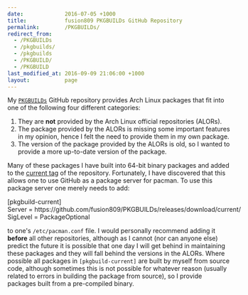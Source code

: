 ```yaml
---
date:             2016-07-05 +1000
title:            fusion809 PKGBUILDs GitHub Repository
permalink:        /PKGBUILDs/
redirect_from:    
  - /PKGBUILDs
  - /pkgbuilds/
  - /pkgbuilds
  - /PKGBUILD/
  - /PKGBUILD
last_modified_at: 2016-09-09 21:06:00 +1000
layout:           page
---
```


My [`PKGBUILDs`](https://github.com/fusion809/PKGBUILDs) GitHub repository provides Arch Linux packages that fit into one of the following four different categories:

1. They are **not** provided by the Arch Linux official repositories (ALORs).
2. The package provided by the ALORs is missing some important features in my opinion, hence I felt the need to provide them in my own package.
3. The version of the package provided by the ALORs is old, so I wanted to provide a more up-to-date version of the package.

Many of these packages I have built into 64-bit binary packages and added to the [current tag](https://github.com/fusion809/PKGBUILDs/releases/tag/current) of the repository. Fortunately, I have discovered that this allows one to use GitHub as a package server for pacman. To use this package server one merely needs to add:

<div class="console" style="white-space: pre; width: 725px;">[pkgbuild-current]
Server = https://github.com/fusion809/PKGBUILDs/releases/download/current/
SigLevel = PackageOptional
</div>

to one's `/etc/pacman.conf` file. I would personally recommend adding it **before** all other repositories, although as I cannot (nor can anyone else) predict the future it is possible that one day I will get behind in maintaining these packages and they will fall behind the versions in the ALORs. Where possible all packages in `[pkgbuild-current]` are built by myself from source code, although sometimes this is not possible for whatever reason (usually related to errors in building the package from source), so I provide packages built from a pre-compiled binary.
